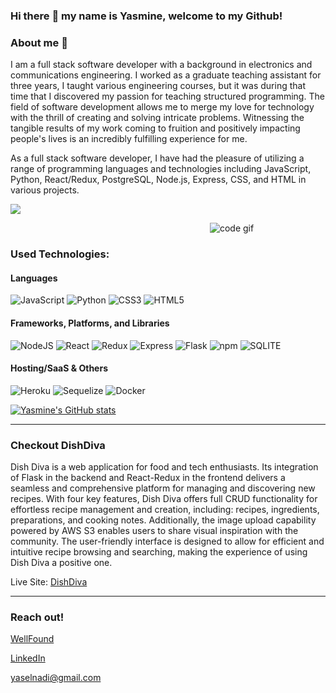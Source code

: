 ### Hi there :wave: my name is Yasmine, welcome to my Github! 

### About me 🌱

I am a full stack software developer with a background in electronics and communications engineering. I worked as a graduate teaching assistant for three years, I taught various engineering courses, but it was during that time that I discovered my passion for teaching structured programming. The field of software development allows me to merge my love for technology with the thrill of creating and solving intricate problems. Witnessing the tangible results of my work coming to fruition and positively impacting people's lives is an incredibly fulfilling experience for me.

As a full stack software developer, I have had the pleasure of utilizing a range of programming languages and technologies including JavaScript, Python, React/Redux, PostgreSQL, Node.js, Express, CSS, and HTML in various projects.

[<img src="https://img.shields.io/badge/LinkedIn-0077B5?style=for-the-badge&logo=linkedin&logoColor=white">](https://www.linkedin.com/in/yasmine-elnadi-117912142/)

&nbsp;&nbsp;&nbsp;&nbsp;&nbsp;&nbsp;&nbsp;&nbsp;&nbsp;&nbsp;&nbsp;&nbsp;&nbsp;&nbsp;&nbsp;&nbsp;&nbsp;&nbsp;&nbsp;&nbsp;&nbsp;&nbsp;&nbsp;&nbsp;&nbsp;&nbsp;&nbsp;&nbsp;&nbsp;&nbsp;&nbsp;&nbsp;&nbsp;&nbsp;&nbsp;&nbsp;&nbsp;&nbsp;&nbsp;&nbsp;&nbsp;&nbsp;&nbsp;&nbsp;&nbsp;&nbsp;&nbsp;&nbsp;&nbsp;&nbsp;&nbsp;&nbsp;&nbsp;&nbsp;&nbsp;&nbsp;&nbsp;&nbsp;&nbsp;&nbsp;&nbsp;&nbsp;&nbsp;&nbsp;&nbsp;&nbsp;&nbsp;&nbsp;&nbsp;&nbsp;&nbsp;&nbsp;&nbsp;&nbsp;&nbsp;&nbsp;&nbsp;&nbsp;&nbsp;&nbsp;&nbsp;![code gif](https://media0.giphy.com/media/hpXdHPfFI5wTABdDx9/giphy.gif?cid=ecf05e47htekf2adgd5rny3n2url92m0ujpuncckz77731lg&rid=giphy.gif&ct=g)


### Used Technologies:
#### Languages
![JavaScript](https://img.shields.io/badge/JavaScript-F7DF1E?style=for-the-badge&logo=JavaScript&logoColor=white)
![Python](https://img.shields.io/badge/Python-3776AB?style=for-the-badge&logo=python&logoColor=white)
![CSS3](https://img.shields.io/badge/CSS3-1572B6?style=for-the-badge&logo=css3&logoColor=white)
![HTML5](https://img.shields.io/badge/HTML5-E34F26?style=for-the-badge&logo=html5&logoColor=white)

#### Frameworks, Platforms, and Libraries
![NodeJS](https://img.shields.io/badge/Node.js-43853D?style=for-the-badge&logo=node.js&logoColor=white)
![React](https://img.shields.io/badge/React-20232A?style=for-the-badge&logo=react&logoColor=61DAFB)
![Redux](https://img.shields.io/badge/Redux-593D88?style=for-the-badge&logo=redux&logoColor=white)
![Express](https://img.shields.io/badge/Express.js-404D59?style=for-the-badge)
![Flask](https://img.shields.io/badge/Flask-000000?style=for-the-badge&logo=flask&logoColor=white)
![npm](https://img.shields.io/badge/npm-CB3837?style=for-the-badge&logo=npm&logoColor=white)
![SQLITE](https://img.shields.io/badge/SQLite-07405E?style=for-the-badge&logo=sqlite&logoColor=white)

#### Hosting/SaaS & Others
![Heroku](https://img.shields.io/badge/Heroku-430098?style=for-the-badge&logo=heroku&logoColor=white)
![Sequelize](https://img.shields.io/badge/sequelize-323330?style=for-the-badge&logo=sequelize&logoColor=blue)
![Docker](https://img.shields.io/badge/docker-%230db7ed.svg?style=for-the-badge&logo=docker&logoColor=white)


[![Yasmine's GitHub stats](https://github-readme-stats.vercel.app/api?username=YElnadi)](https://github.com/anuraghazra/github-readme-stats)

-------------------------------------------------
### Checkout DishDiva <p>
Dish Diva is a web application for food and tech enthusiasts. Its integration of Flask in the backend and React-Redux in the frontend delivers a seamless and comprehensive platform for managing and discovering new recipes.
With four key features, Dish Diva offers full CRUD functionality for effortless recipe management and creation, including: recipes, ingredients, preparations, and cooking notes. Additionally, the image upload capability powered by AWS S3 enables users to share visual inspiration with the community.
The user-friendly interface is designed to allow for efficient and intuitive recipe browsing and searching, making the experience of using Dish Diva a positive one.<p>
Live Site: [DishDiva](https://dishdiva-t3d2.onrender.com/)<p>
  
------------------------------------------------
  
### Reach out!

[WellFound](https://angel.co/u/yasmine-elnadi)

[LinkedIn](https://www.linkedin.com/in/yasmine-elnadi-117912142/)

yaselnadi@gmail.com

